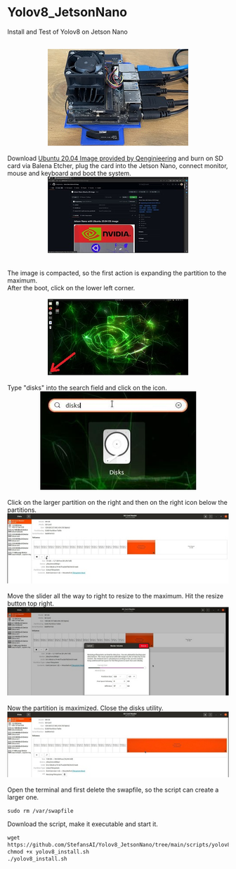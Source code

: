 # Yolov8_JetsonNano
Install and Test of Yolov8 on Jetson Nano

<br>
<div style="text-align: center;">
  <img src="images/jetson_nano.jpg" />
</div>
<br>
Download <a href="https://github.com/Qengineering/Jetson-Nano-Ubuntu-20-image">Ubuntu 20.04 Image provided by Qenginieering</a> and burn on SD card via Balena Etcher, plug the card into the Jetson Nano, connect monitor, mouse and keyboard and boot the system.
<br>
<div style="text-align: center;">
  <img src="images/qengineering.jpg" />
</div>
<br>
<br>
The image is compacted, so the first action is expanding the partition to the maximum.<br>
After the boot, click on the lower left corner.
<br><br>
<div style="text-align: center;">
  <img src="images/ubuntu_screen.jpg" />
</div>
<br>
Type "disks" into the search field and click on the icon.
<br>
<div style="text-align: center;">
  <img src="images/disks.jpg" />
</div>
<br>
Click on the larger partition on the right and then on the right icon below the partitions.
<br>
<div style="text-align: center;">
  <img src="images/disks1.jpg" />
</div>
<br>
Move the slider all the way to right to resize to the maximum. Hit the resize button top right.
<br>
<div style="text-align: center;">
  <img src="images/disks2.jpg" />
</div>
<br>
Now the partition is maximized. Close the disks utility.
<br>
<div style="text-align: center;">
  <img src="images/disks3.jpg" />
</div>
<br>
Open the terminal and first delete the swapfile, so the script can create a larger one.
<br>

```shell
sudo rm /var/swapfile
```

Download the script, make it executable and start it.
<br>

```shell
wget https://github.com/StefansAI/Yolov8_JetsonNano/tree/main/scripts/yolov8_install.sh
chmod +x yolov8_install.sh
./yolov8_install.sh
```


